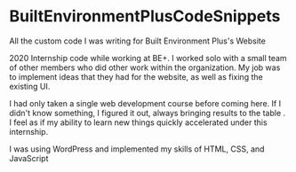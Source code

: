 # BuiltEnvironmentPlusCodeSnippets
All the custom code I was writing for Built Environment Plus's Website

2020 Internship code while working at BE+. I worked solo with a small team of other members who did other work within the organization. My job was to implement 
ideas that they had for the website, as well as fixing the existing UI.

I had only taken a single web development course before coming here. If I didn't know something, I figured it out, always bringing results to the table
. I feel as if my ability to learn new things quickly accelerated under this internship.

I was using WordPress and implemented my skills of HTML, CSS, and JavaScript
